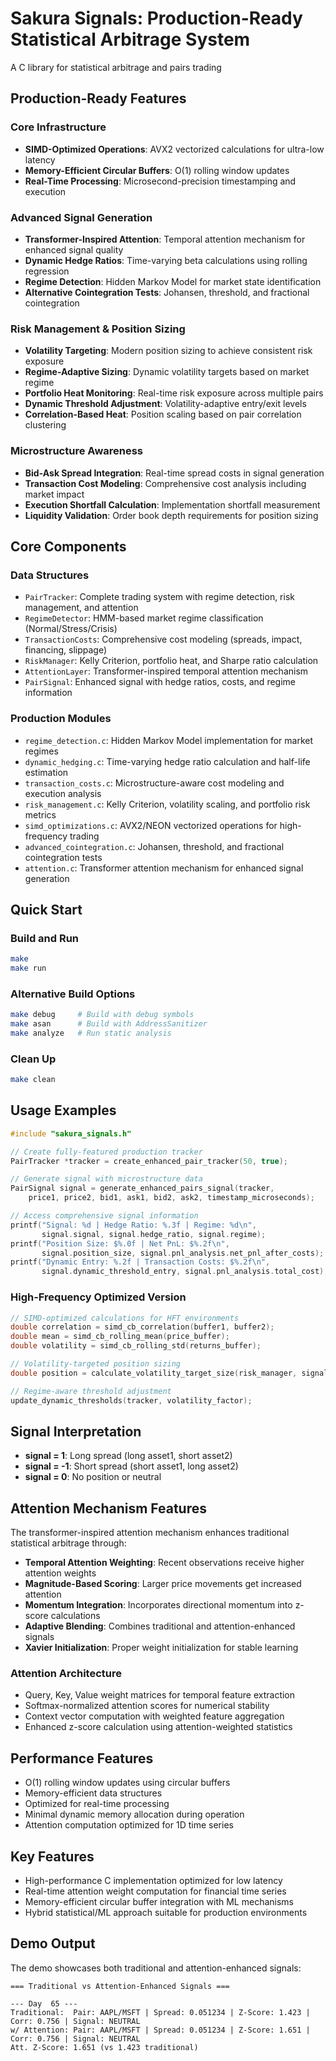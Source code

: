 # Sakura Signals: Production-Ready Statistical Arbitrage System

A C library for statistical arbitrage and pairs trading

## Production-Ready Features

### Core Infrastructure
- **SIMD-Optimized Operations**: AVX2 vectorized calculations for ultra-low latency
- **Memory-Efficient Circular Buffers**: O(1) rolling window updates 
- **Real-Time Processing**: Microsecond-precision timestamping and execution

### Advanced Signal Generation
- **Transformer-Inspired Attention**: Temporal attention mechanism for enhanced signal quality
- **Dynamic Hedge Ratios**: Time-varying beta calculations using rolling regression
- **Regime Detection**: Hidden Markov Model for market state identification
- **Alternative Cointegration Tests**: Johansen, threshold, and fractional cointegration

### Risk Management & Position Sizing
- **Volatility Targeting**: Modern position sizing to achieve consistent risk exposure
- **Regime-Adaptive Sizing**: Dynamic volatility targets based on market regime
- **Portfolio Heat Monitoring**: Real-time risk exposure across multiple pairs
- **Dynamic Threshold Adjustment**: Volatility-adaptive entry/exit levels
- **Correlation-Based Heat**: Position scaling based on pair correlation clustering

### Microstructure Awareness
- **Bid-Ask Spread Integration**: Real-time spread costs in signal generation
- **Transaction Cost Modeling**: Comprehensive cost analysis including market impact
- **Execution Shortfall Calculation**: Implementation shortfall measurement
- **Liquidity Validation**: Order book depth requirements for position sizing

## Core Components

### Data Structures
- `PairTracker`: Complete trading system with regime detection, risk management, and attention
- `RegimeDetector`: HMM-based market regime classification (Normal/Stress/Crisis)
- `TransactionCosts`: Comprehensive cost modeling (spreads, impact, financing, slippage)
- `RiskManager`: Kelly Criterion, portfolio heat, and Sharpe ratio calculation
- `AttentionLayer`: Transformer-inspired temporal attention mechanism
- `PairSignal`: Enhanced signal with hedge ratios, costs, and regime information

### Production Modules
- `regime_detection.c`: Hidden Markov Model implementation for market regimes
- `dynamic_hedging.c`: Time-varying hedge ratio calculation and half-life estimation
- `transaction_costs.c`: Microstructure-aware cost modeling and execution analysis
- `risk_management.c`: Kelly Criterion, volatility scaling, and portfolio risk metrics
- `simd_optimizations.c`: AVX2/NEON vectorized operations for high-frequency trading
- `advanced_cointegration.c`: Johansen, threshold, and fractional cointegration tests
- `attention.c`: Transformer attention mechanism for enhanced signal generation

## Quick Start

### Build and Run
```bash
make
make run
```

### Alternative Build Options
```bash
make debug     # Build with debug symbols
make asan      # Build with AddressSanitizer
make analyze   # Run static analysis
```

### Clean Up
```bash
make clean
```

## Usage Examples

```c
#include "sakura_signals.h"

// Create fully-featured production tracker
PairTracker *tracker = create_enhanced_pair_tracker(50, true);

// Generate signal with microstructure data
PairSignal signal = generate_enhanced_pairs_signal(tracker, 
    price1, price2, bid1, ask1, bid2, ask2, timestamp_microseconds);

// Access comprehensive signal information
printf("Signal: %d | Hedge Ratio: %.3f | Regime: %d\n", 
       signal.signal, signal.hedge_ratio, signal.regime);
printf("Position Size: $%.0f | Net PnL: $%.2f\n", 
       signal.position_size, signal.pnl_analysis.net_pnl_after_costs);
printf("Dynamic Entry: %.2f | Transaction Costs: $%.2f\n",
       signal.dynamic_threshold_entry, signal.pnl_analysis.total_cost);
```

### High-Frequency Optimized Version
```c
// SIMD-optimized calculations for HFT environments
double correlation = simd_cb_correlation(buffer1, buffer2);
double mean = simd_cb_rolling_mean(price_buffer);
double volatility = simd_cb_rolling_std(returns_buffer);

// Volatility-targeted position sizing
double position = calculate_volatility_target_size(risk_manager, signal_strength, account_size);

// Regime-aware threshold adjustment
update_dynamic_thresholds(tracker, volatility_factor);
```

## Signal Interpretation

- **signal = 1**: Long spread (long asset1, short asset2)
- **signal = -1**: Short spread (short asset1, long asset2)  
- **signal = 0**: No position or neutral

## Attention Mechanism Features

The transformer-inspired attention mechanism enhances traditional statistical arbitrage through:

- **Temporal Attention Weighting**: Recent observations receive higher attention weights
- **Magnitude-Based Scoring**: Larger price movements get increased attention
- **Momentum Integration**: Incorporates directional momentum into z-score calculations
- **Adaptive Blending**: Combines traditional and attention-enhanced signals
- **Xavier Initialization**: Proper weight initialization for stable learning

### Attention Architecture
- Query, Key, Value weight matrices for temporal feature extraction
- Softmax-normalized attention scores for numerical stability
- Context vector computation with weighted feature aggregation
- Enhanced z-score calculation using attention-weighted statistics

## Performance Features

- O(1) rolling window updates using circular buffers
- Memory-efficient data structures
- Optimized for real-time processing
- Minimal dynamic memory allocation during operation
- Attention computation optimized for 1D time series

## Key Features
- High-performance C implementation optimized for low latency
- Real-time attention weight computation for financial time series
- Memory-efficient circular buffer integration with ML mechanisms
- Hybrid statistical/ML approach suitable for production environments

## Demo Output

The demo showcases both traditional and attention-enhanced signals:
```
=== Traditional vs Attention-Enhanced Signals ===

--- Day  65 ---
Traditional:  Pair: AAPL/MSFT | Spread: 0.051234 | Z-Score: 1.423 | Corr: 0.756 | Signal: NEUTRAL
w/ Attention: Pair: AAPL/MSFT | Spread: 0.051234 | Z-Score: 1.651 | Corr: 0.756 | Signal: NEUTRAL
Att. Z-Score: 1.651 (vs 1.423 traditional)
```

